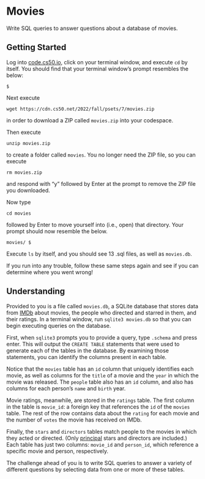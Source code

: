 Movies
======

Write SQL queries to answer questions about a database of movies.

Getting Started
---------------

Log into [code.cs50.io](https://code.cs50.io/), click on your terminal window, and execute `cd` by itself. You should find that your terminal window’s prompt resembles the below:

    $
    

Next execute

    wget https://cdn.cs50.net/2022/fall/psets/7/movies.zip
    

in order to download a ZIP called `movies.zip` into your codespace.

Then execute

    unzip movies.zip
    

to create a folder called `movies`. You no longer need the ZIP file, so you can execute

    rm movies.zip
    

and respond with “y” followed by Enter at the prompt to remove the ZIP file you downloaded.

Now type

    cd movies
    

followed by Enter to move yourself into (i.e., open) that directory. Your prompt should now resemble the below.

    movies/ $
    

Execute `ls` by itself, and you should see 13 .sql files, as well as `movies.db`.

If you run into any trouble, follow these same steps again and see if you can determine where you went wrong!

Understanding
-------------

Provided to you is a file called `movies.db`, a SQLite database that stores data from [IMDb](https://www.imdb.com/) about movies, the people who directed and starred in them, and their ratings. In a terminal window, run `sqlite3 movies.db` so that you can begin executing queries on the database.

First, when `sqlite3` prompts you to provide a query, type `.schema` and press enter. This will output the `CREATE TABLE` statements that were used to generate each of the tables in the database. By examining those statements, you can identify the columns present in each table.

Notice that the `movies` table has an `id` column that uniquely identifies each movie, as well as columns for the `title` of a movie and the `year` in which the movie was released. The `people` table also has an `id` column, and also has columns for each person’s `name` and `birth` year.

Movie ratings, meanwhile, are stored in the `ratings` table. The first column in the table is `movie_id`: a foreign key that references the `id` of the `movies` table. The rest of the row contains data about the `rating` for each movie and the number of `votes` the movie has received on IMDb.

Finally, the `stars` and `directors` tables match people to the movies in which they acted or directed. (Only [principal](https://www.imdb.com/interfaces/) stars and directors are included.) Each table has just two columns: `movie_id` and `person_id`, which reference a specific movie and person, respectively.

The challenge ahead of you is to write SQL queries to answer a variety of different questions by selecting data from one or more of these tables.
